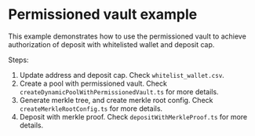 # Permissioned vault example

This example demonstrates how to use the permissioned vault to achieve authorization of deposit with whitelisted wallet and deposit cap.

Steps:

1. Update address and deposit cap. Check `whitelist_wallet.csv`.
2. Create a pool with permissioned vault. Check `createDynamicPoolWithPermissionedVault.ts` for more details.
3. Generate merkle tree, and create merkle root config. Check `createMerkleRootConfig.ts` for more details.
4. Deposit with merkle proof. Check `depositWithMerkleProof.ts` for more details.
